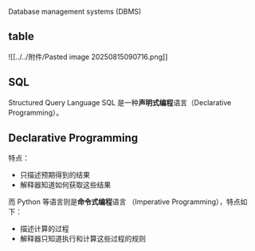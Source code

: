 Database management systems (DBMS)

## table
![[../../附件/Pasted image 20250815090716.png]]

## SQL
Structured Query Language
SQL 是一种**声明式编程**语言（Declarative Programming）。

## Declarative Programming
特点：
- 只描述预期得到的结果
- 解释器知道如何获取这些结果

而 Python 等语言则是**命令式编程**语言 （Imperative Programming），特点如下：
- 描述计算的过程
- 解释器只知道执行和计算这些过程的规则 